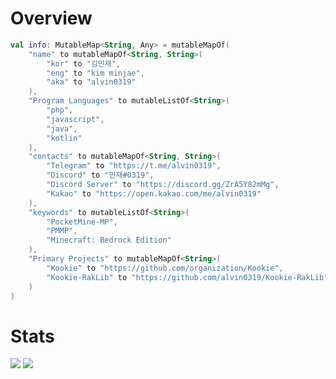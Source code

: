 # Overview

```kotlin
val info: MutableMap<String, Any> = mutableMapOf(
    "name" to mutableMapOf<String, String>(
        "kor" to "김민재",
        "eng" to "kim minjae",
        "aka" to "alvin0319"
    ),
    "Program Languages" to mutableListOf<String>(
        "php",
        "javascript",
        "java",
        "kotlin"
    ),
    "contacts" to mutableMapOf<String, String>(
        "Telegram" to "https://t.me/alvin0319",
        "Discord" to "민재#0319",
        "Discord Server" to "https://discord.gg/ZrA5Y82mMg",
        "Kakao" to "https://open.kakao.com/me/alvin0319"
    ),
    "keywords" to mutableListOf<String>(
        "PocketMine-MP",
        "PMMP",
        "Minecraft: Bedrock Edition"
    ),
    "Primary Projects" to mutableMapOf<String>(
        "Kookie" to "https://github.com/organization/Kookie",
        "Kookie-RakLib" to "https://github.com/alvin0319/Kookie-RakLib"
    )
)
```
<!--

```javascript
const info = {
    name: {
        kor: "김민재",
        eng: "kim minjae",
        aka: "alvin0319"
    },
    "Program languages": [
        "php",
        "javascript",
        "java",
        "kotlin"
    ],
    contacts: {
        Telegram: "https://t.me/alvin0319",
        Discord: "앨빈#7545", // Disabled DM & Friend requests because of DM Ad.
        "Discord Server": "https://discord.gg/ZrA5Y82mMg",
        Kakao: "https://open.kakao.com/me/alvin0319"
    },
    keywords: [
        "PocketMine-MP",
        "PMMP",
        "Minecraft Bedrock"
    ],
    primary_projects: {
        Kookie: "https://github.com/organization/Kookie",
        "Kookie-RakLib": "https://github.com/alvin0319/Kookie-RakLib"
    }
};
```
-->

# Stats
![](https://github-readme-stats.vercel.app/api?username=alvin0319&show_icons=true&title_color=fff&icon_color=79ff97&text_color=9f9f9f&bg_color=151515&count_private=true)
![](https://github-readme-stats.vercel.app/api/top-langs?username=alvin0319&langs_count=4&count_private=true&theme=nord)

